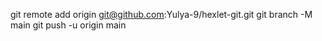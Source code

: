 git remote add origin git@github.com:Yulya-9/hexlet-git.git
git branch -M main
git push -u origin main
